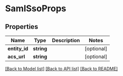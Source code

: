 # SamlSsoProps

## Properties
Name | Type | Description | Notes
------------ | ------------- | ------------- | -------------
**entity_id** | **string** |  | [optional] 
**acs_url** | **string** |  | [optional] 

[[Back to Model list]](../../README.md#documentation-for-models) [[Back to API list]](../../README.md#documentation-for-api-endpoints) [[Back to README]](../../README.md)


